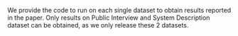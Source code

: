 We provide the code to run on each single dataset to obtain results reported in the paper.
Only results on Public Interview and System Description dataset can be obtained, as we only release these 2 datasets.